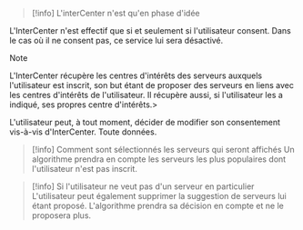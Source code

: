 > [!info] 
> L'interCenter n'est qu'en phase d'idée

L'InterCenter n'est effectif que si et seulement si l'utilisateur consent. Dans le cas où il ne consent pas, ce service lui sera désactivé.

> [!note] 
> L'InterCenter récupère les centres d'intérêts des serveurs auxquels l'utilisateur est inscrit, son but étant de proposer des serveurs en liens avec les centres d'intérêts de l'utilisateur.
> Il récupère aussi, si l'utilisateur les a indiqué, ses propres centre d'intérêts.> 

L'utilisateur peut, à tout moment, décider de modifier son consentement vis-à-vis d'InterCenter. Toute données.

> [!info] Comment sont sélectionnés les serveurs qui seront affichés 
> Un algorithme prendra en compte les serveurs les plus populaires dont l'utilisateur n'est pas inscrit.

> [!info] Si l'utilisateur ne veut pas d'un serveur en particulier
> L'utilisateur peut également supprimer la suggestion de serveurs lui étant proposé.
> L'algorithme prendra sa décision en compte et ne le proposera plus.

